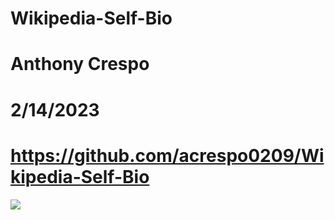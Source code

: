 # Wikipedia-Self-Bio
# Anthony Crespo
# 2/14/2023
# https://github.com/acrespo0209/Wikipedia-Self-Bio 
![](https://github.com/[acrespo0209]/[Wikipedia-Self-Bio]/blob/[branch]/image.jpg?raw=true)
